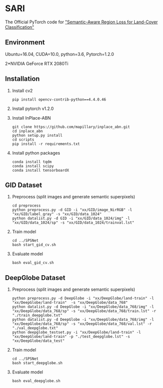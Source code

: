 # SARI

The Official PyTorch code for ["Semantic-Aware Region Loss for Land-Cover Classification"](https://doi.org/10.1109/JSTARS.2023.3265365)

## Environment

Ubuntu=16.04, CUDA=10.0, python=3.6, Pytorch=1.2.0

2*NVIDIA GeForce RTX 2080Ti

## Installation

1. Install cv2

    `pip install opencv-contrib-python==4.4.0.46`

2. Install pytorch v1.2.0
3. Install InPlace-ABN
    ```
    git clone https://github.com/mapillary/inplace_abn.git
    cd inplace_abn
    python setup.py install
    cd scripts
    pip install -r requirements.txt
    ```
4. Install python packages
    ```
    conda install tqdm
    conda install scipy
    conda install tensorboardX
    ```

## GID Dataset

1. Preprocess (split images and generate semantic superpixels)

    ```
    cd preprocess
    python preprocess.py -d GID -i "xx/GID/image_NirRGB" -l "xx/GID/label_gray" -s "xx/GID/data_1024"
    python datalist.py -d GID -i "xx/GID/data_1024/img" -l "xx/GID/data_1024/sp" -s "xx/GID/data_1024/trainval.lst"
    ```

2. Train model

    ```
    cd ../SPSNet
    bash start_gid_cv.sh
    ```

3. Evaluate model

    `bash eval_gid_cv.sh`

## DeepGlobe Dataset

1. Preprocess (split images and generate semantic superpixels)

    ```
    python preprocess.py -d DeepGlobe -i "xx/DeepGlobe/land-train" -l "xx/DeepGlobe/land-train"  -s "xx/DeepGlobe/data_768"
    python datalist.py -d DeepGlobe -i "xx/DeepGlobe/data_768/img" -l "xx/DeepGlobe/data_768/sp" -s "xx/DeepGlobe/data_768/train.lst" -r "./train_deepglobe.txt"
    python datalist.py -d DeepGlobe -i "xx/DeepGlobe/data_768/img" -l "xx/DeepGlobe/data_768/sp" -s "xx/DeepGlobe/data_768/val.lst" -r "./val_deepglobe.txt"
    python deepglobe_testset.py -i "xx/DeepGlobe/land-train" -l "xx/DeepGlobe/land-train" -p "./test_deepglobe.lst" -s "xx/DeepGlobe/data_test"
    ```

2. Train model

    ```
    cd ../SPSNet
    bash start_deepglobe.sh
    ```

3. Evaluate model

    `bash eval_deepglobe.sh`
